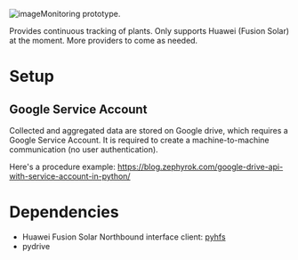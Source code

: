 ![image](https://github.com/guillaumeblanc/monitor/assets/7301602/73b9c469-fb59-4fe8-b279-f066e82eae34)Monitoring prototype.

Provides continuous tracking of plants.
Only supports Huawei (Fusion Solar) at the moment. More providers to come as needed.

# Setup

## Google Service Account

Collected and aggregated data are stored on Google drive, which requires a Google Service Account. It is required to create a machine-to-machine communication (no user authentication).

Here's a procedure example: https://blog.zephyrok.com/google-drive-api-with-service-account-in-python/

# Dependencies
- Huawei Fusion Solar Northbound interface client: [pyhfs](https://github.com/guillaumeblanc/pyhfs/)
- pydrive
